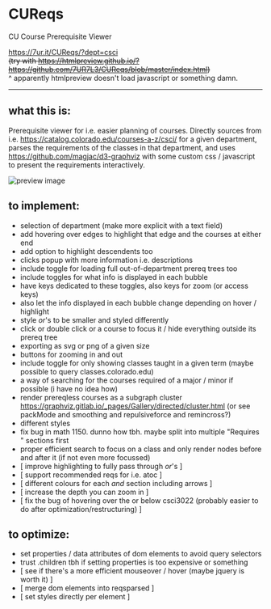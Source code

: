 # CUReqs
CU Course Prerequisite Viewer

https://7ur.it/CUReqs/?dept=csci \
~~(try with https://htmlpreview.github.io/?https://github.com/7UR7L3/CUReqs/blob/master/index.html)~~ \
^ apparently htmlpreview doesn't load javascript or something damn.


---

## what this is:

Prerequisite viewer for i.e. easier planning of courses. Directly sources from i.e. https://catalog.colorado.edu/courses-a-z/csci/ for a given department, parses the requirements of the classes in that department, and uses https://github.com/magjac/d3-graphviz with some custom css / javascript to present the requirements interactively.

![preview image](https://i.vgy.me/dxDNhc.png)


## to implement:

- selection of department (make more explicit with a text field)
- add hovering over edges to highlight that edge and the courses at either end
- add option to highlight descendents too
- clicks popup with more information i.e. descriptions
- include toggle for loading full out-of-department prereq trees too
- include toggles for what info is displayed in each bubble
- have keys dedicated to these toggles, also keys for zoom (or access keys)
- also let the info displayed in each bubble change depending on hover / highlight
- style _or_'s to be smaller and styled differently
- click or double click or a course to focus it / hide everything outside its prereq tree
- exporting as svg or png of a given size
- buttons for zooming in and out
- include toggle for only showing classes taught in a given term (maybe possible to query classes.colorado.edu)
- a way of searching for the courses required of a major / minor if possible (i have no idea how)
- render prereqless courses as a subgraph cluster https://graphviz.gitlab.io/_pages/Gallery/directed/cluster.html (or see packMode and smoothing and repulsiveforce and remincross?)
- different styles
- fix bug in math 1150. dunno how tbh. maybe split into multiple "Requires " sections first
- proper efficient search to focus on a class and only render nodes before and after it (if not even more focussed)
- [ improve highlighting to fully pass through _or_'s ]
- [ support recommended reqs for i.e. atoc ]
- [ different colours for each _and_ section including arrows ]
- [ increase the depth you can zoom in ]
- [ fix the bug of hovering over the or below csci3022 (probably easier to do after optimization/restructuring) ]


## to optimize:

- set properties / data attributes of dom elements to avoid query selectors
- trust .children tbh if setting properties is too expensive or something
- [ see if there's a more efficient mouseover / hover (maybe jquery is worth it) ]
- [ merge dom elements into reqsparsed ]
- [ set styles directly per element ]